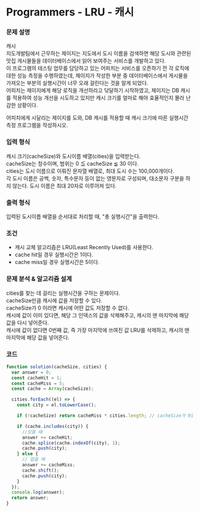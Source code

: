 # Programmers - LRU - 캐시

### 문제 설명

캐시  
지도개발팀에서 근무하는 제이지는 지도에서 도시 이름을 검색하면 해당 도시와 관련된 맛집 게시물들을 데이터베이스에서 읽어 보여주는 서비스를 개발하고 있다.  
이 프로그램의 테스팅 업무를 담당하고 있는 어피치는 서비스를 오픈하기 전 각 로직에 대한 성능 측정을 수행하였는데, 제이지가 작성한 부분 중 데이터베이스에서 게시물을 가져오는 부분의 실행시간이 너무 오래 걸린다는 것을 알게 되었다.  
어피치는 제이지에게 해당 로직을 개선하라고 닦달하기 시작하였고, 제이지는 DB 캐시를 적용하여 성능 개선을 시도하고 있지만 캐시 크기를 얼마로 해야 효율적인지 몰라 난감한 상황이다.

어피치에게 시달리는 제이지를 도와, DB 캐시를 적용할 때 캐시 크기에 따른 실행시간 측정 프로그램을 작성하시오.

### 입력 형식

캐시 크기(cacheSize)와 도시이름 배열(cities)을 입력받는다.  
cacheSize는 정수이며, 범위는 0 ≦ cacheSize ≦ 30 이다.  
cities는 도시 이름으로 이뤄진 문자열 배열로, 최대 도시 수는 100,000개이다.  
각 도시 이름은 공백, 숫자, 특수문자 등이 없는 영문자로 구성되며, 대소문자 구분을 하지 않는다. 도시 이름은 최대 20자로 이루어져 있다.

### 출력 형식

입력된 도시이름 배열을 순서대로 처리할 때, "총 실행시간"을 출력한다.

### 조건

- 캐시 교체 알고리즘은 LRU(Least Recently Used)를 사용한다.
- cache hit일 경우 실행시간은 1이다.
- cache miss일 경우 실행시간은 5이다.

### 문제 분석 & 알고리즘 설계

cities를 찾는 데 걸리는 실행시간을 구하는 문제이다.  
cacheSize만큼 캐시에 값을 저장할 수 있다.  
cacheSize가 0 이라면 캐시에 어떤 값도 저장할 수 없다.  
캐시에 값이 이미 있다면, 해당 그 인덱스의 값을 삭제해주고, 캐시의 맨 마지막에 해당 값을 다시 넣어준다.  
캐시에 값이 없다면 0번째 값, 즉 가장 마지막에 쓰여진 값 LRU를 삭제하고, 캐시의 맨 마지막에 해당 값을 넣어준다.

### 코드

```js
function solution(cacheSize, cities) {
  var answer = 0;
  const cacheHit = 1;
  const cacheMiss = 5;
  const cache = Array(cacheSize);

  cities.forEach((el) => {
    const city = el.toLowerCase();

    if (!cacheSize) return cacheMiss * cities.length; // cacheSize가 0일 때 따로 처리

    if (cache.includes(city)) {
      //있을 때
      answer += cacheHit;
      cache.splice(cache.indexOf(city), 1);
      cache.push(city);
    } else {
      // 없을 때
      answer += cacheMiss;
      cache.shift();
      cache.push(city);
    }
  });
  console.log(answer);
  return answer;
}
```
